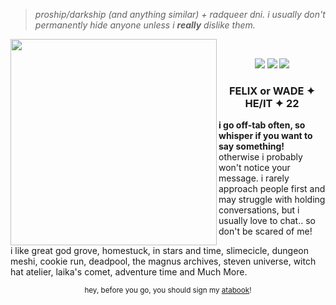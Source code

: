 > <i>proship/darkship (and anything similar) + radqueer dni. i usually don't permanently hide anyone unless i <b>really</b> dislike them.</i>
<img src="https://file.garden/Z3y8p4kSxSo_bbsX/Ok%20maybe.png" align="left" style="width: 330px;">
<br>
<p align="center">
<img src="https://64.media.tumblr.com/293e73d2691c6639ca5445b6d4c7f08a/8c49db604b0f3002-bb/s100x200/23dd62ea4afc62e3a47b5017e8416c721d1b40e3.png"> <img src="https://file.garden/Z3y8p4kSxSo_bbsX/silly%20online.png">
<img src="https://file.garden/Z3y8p4kSxSo_bbsX/not%20immune.png"</p>
<h3 align="center">FELIX or WADE ✦ HE/IT ✦ 22</h3>
  
<p><b>i go off-tab often, so whisper if you want to say something!</b> otherwise i probably won't notice your message. i rarely approach people first and may struggle with holding conversations, but i usually love to chat.. 
so don't be scared of me!</p>

<p>i like great god grove, homestuck, in stars and time, slimecicle, dungeon meshi, cookie run, deadpool, the magnus archives, steven universe, witch hat atelier, laika's comet, adventure time and Much More.</p>

<p align="center"><sub>hey, before you go, you should sign my <a href="https://inspekta.atabook.org/">atabook</a>!</sub></p>
